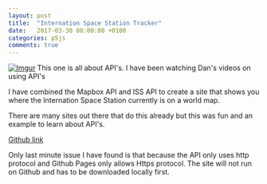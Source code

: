 ```yaml
---
layout: post
title:  "Internation Space Station Tracker"
date:   2017-03-30 08:00:00 +0100
categories: p5js
comments: true
---
```

[![Imgur](http://i.imgur.com/Smk23Zz.png)](https://github.com/digitalight/p5js-ISS)
This one is all about API's. I have been watching Dan's videos on using API's

I have combined the Mapbox API and ISS API to create a site that shows you where the Internation Space Station currently is on a world map.

There are many sites out there that do this already but this was fun and an example to learn about API's.

[Github link](https://github.com/digitalight/p5js-ISS)

Only last minute issue I have found is that because the API only uses http protocol and Github Pages only allows Https protocol. The site will not run on Github and has to be downloaded locally first.
